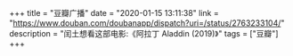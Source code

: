 +++
title = "豆瓣广播"
date = "2020-01-15 13:11:38"
link = "https://www.douban.com/doubanapp/dispatch?uri=/status/2763233104/"
description = "闰土想看这部电影:《阿拉丁 Aladdin‎ (2019)》"
tags = ["豆瓣"]
+++

